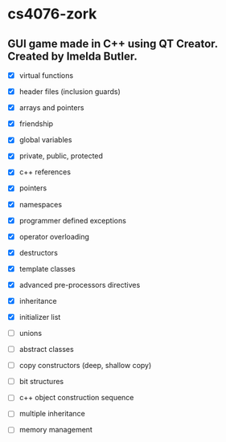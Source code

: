 # cs4076-zork

## GUI game made in C++ using QT Creator. Created by Imelda Butler.

- [x] virtual functions 

- [x] header files (inclusion guards) 

- [x] arrays and pointers

- [x] friendship

- [x] global variables 

- [x] private, public, protected 

- [x] c++ references 

- [x] pointers 

- [x] namespaces 

- [x] programmer defined exceptions

- [x] operator overloading 

- [x] destructors

- [x] template classes

- [x] advanced pre-processors directives

- [x] inheritance

- [x] initializer list





- [ ] unions

- [ ] abstract classes

- [ ] copy constructors (deep, shallow copy)

- [ ] bit structures

- [ ] c++ object construction sequence

- [ ] multiple inheritance

- [ ]  memory management
